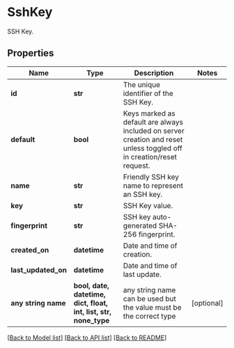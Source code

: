 # SshKey

SSH Key.

## Properties
Name | Type | Description | Notes
------------ | ------------- | ------------- | -------------
**id** | **str** | The unique identifier of the SSH Key. | 
**default** | **bool** | Keys marked as default are always included on server creation and reset unless toggled off in creation/reset request. | 
**name** | **str** | Friendly SSH key name to represent an SSH key. | 
**key** | **str** | SSH Key value. | 
**fingerprint** | **str** | SSH key auto-generated SHA-256 fingerprint. | 
**created_on** | **datetime** | Date and time of creation. | 
**last_updated_on** | **datetime** | Date and time of last update. | 
**any string name** | **bool, date, datetime, dict, float, int, list, str, none_type** | any string name can be used but the value must be the correct type | [optional]

[[Back to Model list]](../README.md#documentation-for-models) [[Back to API list]](../README.md#documentation-for-api-endpoints) [[Back to README]](../README.md)


